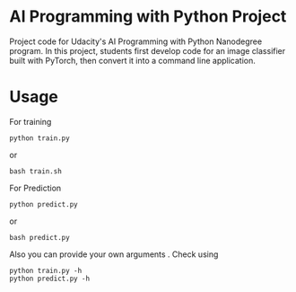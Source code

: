 # AI Programming with Python Project

Project code for Udacity's AI Programming with Python Nanodegree program. In this project, students first develop code for an image classifier built with PyTorch, then convert it into a command line application.


# Usage

For training

```
python train.py
```
or
```
bash train.sh
```
For Prediction

```
python predict.py
```
or
```
bash predict.py
```
Also you can provide your own arguments . Check using

```
python train.py -h
python predict.py -h
```
